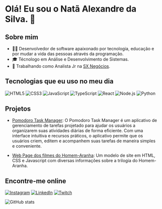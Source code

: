 # Olá! Eu sou o Natã Alexandre da Silva. 👋

## Sobre mim
- 👨‍💻 Desenvolvedor de software apaixonado por tecnologia, educação e por mudar a vida das pessoas através da programação.
- 🎓 Técnologo em Análise e Desenvolvimento de Sistemas.
- 💼 Trabalhando como Analista Jr na [SX Negócios](https://www.linkedin.com/company/vemprasx/mycompany/).

## Tecnologias que eu uso no meu dia
<div style="display: inline_block">
    <img align="center" alt="HTML5" src="https://img.shields.io/badge/HTML5-E34F26?style=for-the-badge&logo=html5&logoColor=white">
    <img align="center" alt="CSS3" src="https://img.shields.io/badge/CSS3-1572B6?style=for-the-badge&logo=css3&logoColor=white">
    <img align="center" alt="JavaScript" src="https://img.shields.io/badge/JavaScript-F7DF1E?style=for-the-badge&logo=javascript&logoColor=black">
    <img align="center" alt="TypeScript" src="https://img.shields.io/badge/TypeScript-007ACC?style=for-the-badge&logo=typescript&logoColor=white">
    <img align="center" alt="React" src="https://img.shields.io/badge/React-20232A?style=for-the-badge&logo=react&logoColor=61DAFB">
    <img align="center" alt="Node.js" src="https://img.shields.io/badge/Node.js-43853D?style=for-the-badge&logo=node.js&logoColor=white">
    <img align="center" alt="Python" src="https://img.shields.io/badge/Python-14354C?style=for-the-badge&logo=python&logoColor=white">
</div>

## Projetos
- [Pomodoro Task Manager](https://github.com/natatgh/pomodoro-task-manager): O Pomodoro Task Manager é um aplicativo de gerenciamento de tarefas projetado para ajudar os usuários a organizarem suas atividades diárias de forma eficiente. Com uma interface intuitiva e recursos práticos, o aplicativo permite que os usuários criem, editem e acompanhem suas tarefas de maneira simples e conveniente.

- [Web Page dos filmes do Homem-Aranha](link_para_o_projeto_b): Um modelo de site em HTML, CSS e Javascript com diversas informações sobre a trilogia do Homem-Aranha.

## Encontre-me online
[![Instagram](https://img.shields.io/badge/Instagram-E4405F?style=for-the-badge&logo=instagram&logoColor=white)](https://www.instagram.com/nata_dsilva/)
[![LinkedIn](https://img.shields.io/badge/LinkedIn-0077B5?style=for-the-badge&logo=linkedin&logoColor=white)](https://www.linkedin.com/in/natatgh/)
[![Twitch](https://img.shields.io/badge/Twitch-9146FF?style=for-the-badge&logo=twitch&logoColor=white)](https://www.twitch.tv/syncgl)

![GitHub stats](https://github-readme-stats.vercel.app/api?username=natatgh&show_icons=true&theme=radical)
